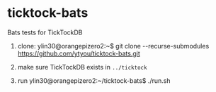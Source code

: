 # ticktock-bats
Bats tests for TickTockDB

1. clone:
ylin30@orangepizero2:~$ git clone --recurse-submodules https://github.com/ytyou/ticktock-bats.git

2. make sure TickTockDB exists in `../ticktock`

3. run
ylin30@orangepizero2:~/ticktock-bats$ ./run.sh
